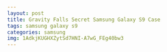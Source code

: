 ```yaml
---
layout: post
title: Gravity Falls Secret Samsung Galaxy S9 Case
tags: samsung galaxy s9
categories: samsung
img: 1AdkjKUGHXZytSd7HNI-A7wG_FEg40bw3
---
```

